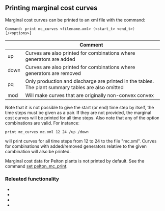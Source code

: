 ## Printing marginal cost curves
Marginal cost curves can be printed to an xml file with the command:
```
Command: print mc_curves <filename.xml> (<start_t> <end_t>) [/<options>]
```

|<option>|Comment|
|---|---|
|up|Curves are also printed for combinations where generators are added|
|down|Curves are also printed for combinations where generators are removed|
|pq|Only production and discharge are printed in the tables. The plant summary tables are also omitted|
|mod|Will make curves that are originally non-convex convex|

Note that it is not possible to give the start (or end) time step by itself, the time steps must be given as a pair. If they are not provided, the marginal cost curves will be printed for all time steps. Also note that any of the option combinations are valid. For instance:
```
print mc_curves mc.xml 12 24 /up /down
```
will print curves for all time steps from 12 to 24 to the file "mc.xml". Curves for combinations with added/removed generators relative to the given combination will also be printed.

Marginal cost data for Pelton plants is not printed by default. See the command [set pelton_mc_print](set_pelton_mc_print).

### Releated functionality
- [](set_resolve_mc_conflict)
- [](set_mc_pelton)
- [](set_pelton_mc_print)
- [](set_mc_ref_prod)